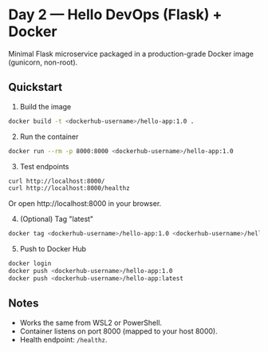 # Day 2 — Hello DevOps (Flask) + Docker

Minimal Flask microservice packaged in a production-grade Docker image (gunicorn, non-root).

## Quickstart

1) Build the image
```bash
docker build -t <dockerhub-username>/hello-app:1.0 .
```

2) Run the container
```bash
docker run --rm -p 8000:8000 <dockerhub-username>/hello-app:1.0
```

3) Test endpoints
```bash
curl http://localhost:8000/
curl http://localhost:8000/healthz
```
Or open http://localhost:8000 in your browser.

4) (Optional) Tag "latest"
```bash
docker tag <dockerhub-username>/hello-app:1.0 <dockerhub-username>/hello-app:latest
```

5) Push to Docker Hub
```bash
docker login
docker push <dockerhub-username>/hello-app:1.0
docker push <dockerhub-username>/hello-app:latest
```

## Notes
- Works the same from WSL2 or PowerShell.
- Container listens on port 8000 (mapped to your host 8000).
- Health endpoint: `/healthz`.
